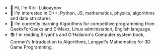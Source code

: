 - 👋 Hi, I’m Kirill Lukoaynov
- 👀 I’m interested in C++, Python, JS, mathematics, physics, algorithms and data structures
- 🌱 I’m currently learning Algorithms for competitive programming from GeeksForGeeks and E-Maxx, Linux administation, English language.
- 📚 I'm reading Bryant's and O'Hallaron's Computer system book, Cormen's Intruduction to Algorithms, Lengyel's Mathematics for 3D Game Programming.

<!---
K1r1llLukoyanov/K1r1llLukoyanov is a ✨ special ✨ repository because its `README.md` (this file) appears on your GitHub profile.
You can click the Preview link to take a look at your changes.
--->
